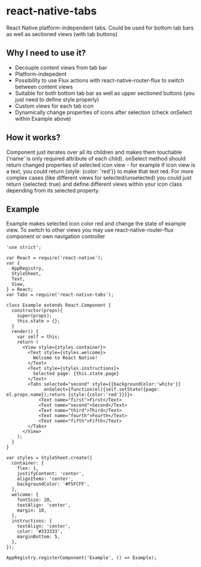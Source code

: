 # react-native-tabs
React Native platform-independent tabs. Could be used for bottom tab bars as well as sectioned views (with tab buttons)

## Why I need to use it?
- Decouple content views from tab bar
- Platform-indepedent
- Possibility to use Flux actions with react-native-router-flux to switch between content views
- Suitable for both bottom tab bar as well as upper sectioned buttons (you just need to define style properly)
- Custom views for each tab icon
- Dynamically change properties of icons after selection (check onSelect within Example above)

## How it works?
Component just iterates over all its children and makes them touchable ('name' is only required attribute of each child).
onSelect method should return changed properties of selected icon view - for example if icon view is a text, you could return {style: {color: 'red'}} to make that text red.
For more complex cases (like different views for selected/unselected) you could just return {selected: true} and define different views within your icon class depending from its selected property.

## Example
Example makes selected icon color red and change the state of example view. To switch to other views you may use react-native-router-flux component or own navigation controller

```
'use strict';

var React = require('react-native');
var {
  AppRegistry,
  StyleSheet,
  Text,
  View,
} = React;
var Tabs = require('react-native-tabs');

class Example extends React.Component {
  constructor(props){
    super(props);
    this.state = {};
  }
  render() {
    var self = this;
    return (
      <View style={styles.container}>
        <Text style={styles.welcome}>
          Welcome to React Native!
        </Text>
        <Text style={styles.instructions}>
          Selected page: {this.state.page}
        </Text>
        <Tabs selected="second" style={{backgroundColor:'white'}}
              onSelect={function(el){self.setState({page: el.props.name});return {style:{color:'red'}}}}>
            <Text name="first">First</Text>
            <Text name="second">Second</Text>
            <Text name="third">Third</Text>
            <Text name="fourth">Fourth</Text>
            <Text name="fifth">Fifth</Text>
        </Tabs>
      </View>
    );
  }
}

var styles = StyleSheet.create({
  container: {
    flex: 1,
    justifyContent: 'center',
    alignItems: 'center',
    backgroundColor: '#F5FCFF',
  },
  welcome: {
    fontSize: 20,
    textAlign: 'center',
    margin: 10,
  },
  instructions: {
    textAlign: 'center',
    color: '#333333',
    marginBottom: 5,
  },
});

AppRegistry.registerComponent('Example', () => Example);
```
